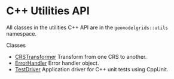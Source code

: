 # C++ Utilities API

All classes in the utilities C++ API are in the `geomodelgrids::utils` namespace.

Classes

+ [CRSTransformer](utils-crstransformer.html) Transform from one CRS to another.
+ [ErrorHandler](utils-errorhandler.html) Error handler object.
+ [TestDriver](utils-testdriver.html) Application driver for C++ unit tests using CppUnit.
